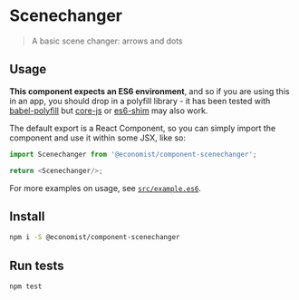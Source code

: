 
# Scenechanger
> A basic scene changer: arrows and dots

## Usage

**This component expects an ES6 environment**, and so if you are using this in an app,
you should drop in a polyfill library - it has been tested with [babel-polyfill] but
[core-js] or [es6-shim] may also work.

[babel-polyfill]: https://babeljs.io/docs/usage/polyfill/
[core-js]: https://www.npmjs.com/package/core-js
[es6-shim]: https://www.npmjs.com/package/es6-shim

The default export is a React Component, so you can simply import the component and use
it within some JSX, like so:

```js
import Scenechanger from '@economist/component-scenechanger';

return <Scenechanger/>;
```

For more examples on usage, see [`src/example.es6`](./src/example.es6).

## Install

```bash
npm i -S @economist/component-scenechanger
```

## Run tests

```bash
npm test
```
